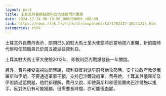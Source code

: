 ```yaml
---
layout: post
title: 土耳其外長稱駐敘利亞大使館周六重開
date: 2024-12-14 06:10:58.000000000 +08:00
link: https://news.rthk.hk/rthk/ch/component/k2/1783437-20241214.htm
categories: rthk
---
```


土耳其外長費丹表示，關閉已久的駐大馬士革大使館將於當地周六重開，新的臨時代辦和使館職員已於周五被派往敘利亞。

土耳其駐大馬士革大使館2012年，即敘利亞內戰爆發後一年關閉。

另外，費丹接受電視訪問時說，敘利亞反對派早前發動攻勢時，安卡拉政府敦促俄羅斯和伊朗，不要通過軍事干預，支持巴沙爾政府軍。費丹說，土耳其與俄羅斯及伊朗談過這問題，他們都理解。費丹又說，即使莫斯科和德黑蘭向巴沙爾施以援手，反對派仍有可能獲勝，但需要長時間，亦可能很血腥。
